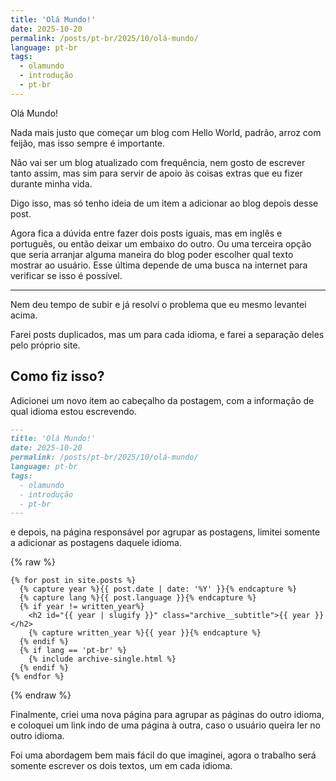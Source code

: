 ```yaml
---
title: 'Olá Mundo!'
date: 2025-10-20
permalink: /posts/pt-br/2025/10/olá-mundo/
language: pt-br
tags:
  - olamundo
  - introdução
  - pt-br
---
```


Olá Mundo!

Nada mais justo que começar um blog com Hello World, padrão, arroz com feijão, mas isso sempre é importante.

Não vai ser um blog atualizado com frequência, nem gosto de escrever tanto assim, mas sim para servir de apoio às coisas extras que eu fizer durante minha vida.

Digo isso, mas só tenho ideia de um item a adicionar ao blog depois desse post.

Agora fica a dúvida entre fazer dois posts iguais, mas em inglês e português, ou então deixar um embaixo do outro. Ou uma terceira opção que seria arranjar alguma maneira do blog poder escolher qual texto mostrar ao usuário. Esse última depende de uma busca na internet para verificar se isso é possível.

----

Nem deu tempo de subir e já resolvi o problema que eu mesmo levantei acima.

Farei posts duplicados, mas um para cada idioma, e farei a separação deles pelo próprio site.

Como fiz isso?
---

Adicionei um novo item ao cabeçalho da postagem, com a informação de qual idioma estou escrevendo.

```md
---
title: 'Olá Mundo!'
date: 2025-10-20
permalink: /posts/pt-br/2025/10/olá-mundo/
language: pt-br
tags:
  - olamundo
  - introdução
  - pt-br
---
```

e depois, na página responsável por agrupar as postagens, limitei somente a adicionar as postagens daquele idioma.

{% raw %}
```liquid
{% for post in site.posts %}
  {% capture year %}{{ post.date | date: '%Y' }}{% endcapture %}
  {% capture lang %}{{ post.language }}{% endcapture %}
  {% if year != written_year%}
    <h2 id="{{ year | slugify }}" class="archive__subtitle">{{ year }}</h2>
    {% capture written_year %}{{ year }}{% endcapture %}
  {% endif %}
  {% if lang == 'pt-br' %}
    {% include archive-single.html %}
  {% endif %}
{% endfor %}
```
{% endraw %}

Finalmente, criei uma nova página para agrupar as páginas do outro idioma, e coloquei um link indo de uma página à outra, caso o usuário queira ler no outro idioma.

Foi uma abordagem bem mais fácil do que imaginei, agora o trabalho será somente escrever os dois textos, um em cada idioma.